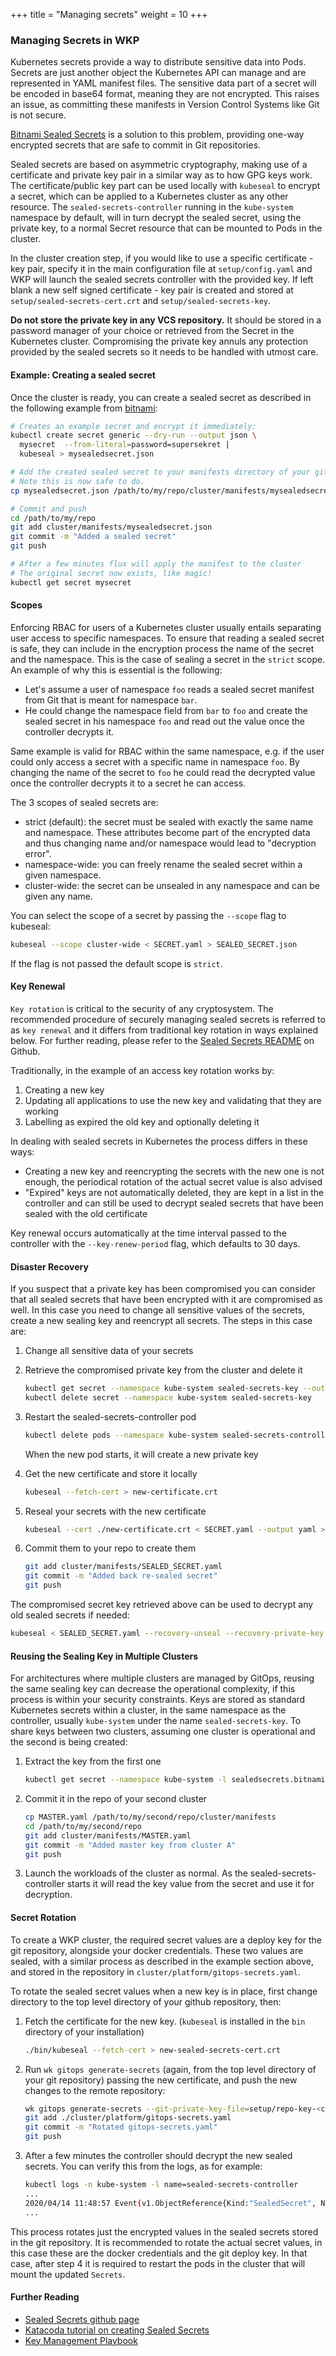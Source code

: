 +++
title = "Managing secrets"
weight = 10
+++

### Managing Secrets in WKP

Kubernetes secrets provide a way to distribute sensitive data into Pods. Secrets are just another object the Kubernetes API can manage and are represented in YAML manifest files. The sensitive data part of a secret will be encoded in base64 format, meaning they are not encrypted. This raises an issue, as committing these manifests in Version Control Systems like Git is not secure.

[Bitnami Sealed Secrets](https://github.com/bitnami-labs/sealed-secrets) is a solution to this problem, providing one-way encrypted secrets that are safe to commit in Git repositories.

Sealed secrets are based on asymmetric cryptography, making use of a certificate and private key pair in a similar way as to how GPG keys work. The certificate/public key part can be used locally with `kubeseal` to encrypt a secret, which can be applied to a Kubernetes cluster as any other resource.
The `sealed-secrets-controller` running in the `kube-system` namespace by default, will in turn decrypt the sealed secret, using the private key, to a normal Secret resource that can be mounted to Pods in the cluster.

In the cluster creation step, if you would like to use a specific certificate - key pair, specify it in the main configuration file at `setup/config.yaml` and WKP will launch the sealed secrets controller with the provided key.
If left blank a new self signed certificate - key pair is created and stored at `setup/sealed-secrets-cert.crt` and `setup/sealed-secrets-key`.

**Do not store the private key in any VCS repository.** It should be stored in a password manager of your choice or retrieved from the Secret in the Kubernetes cluster. Compromising the private key annuls any protection provided by the sealed secrets so it needs to be handled with utmost care.

#### Example: Creating a sealed secret

Once the cluster is ready, you can create a sealed secret as described in the following example from [bitnami](https://engineering.bitnami.com/articles/sealed-secrets.html):

```bash
# Creates an example secret and encrypt it immediately:
kubectl create secret generic --dry-run --output json \
  mysecret  --from-literal=password=supersekret |
  kubeseal > mysealedsecret.json

# Add the created sealed secret to your manifests directory of your git repo
# Note this is now safe to do.
cp mysealedsecret.json /path/to/my/repo/cluster/manifests/mysealedsecret.json

# Commit and push
cd /path/to/my/repo
git add cluster/manifests/mysealedsecret.json
git commit -m "Added a sealed secret"
git push

# After a few minutes flux will apply the manifest to the cluster
# The original secret now exists, like magic!
kubectl get secret mysecret
```

#### Scopes

Enforcing RBAC for users of a Kubernetes cluster usually entails separating user access to specific namespaces. To ensure that reading a sealed secret is safe, they can include in the encryption process the name of the secret and the namespace. This is the case of sealing a secret in the `strict` scope. An example of why this is essential is the following:

- Let's assume a user of namespace `foo` reads a sealed secret manifest from Git that is meant for namespace `bar`.
- He could change the namespace field from `bar` to `foo` and create the sealed secret in his namespace `foo` and read out the value once the controller decrypts it.

Same example is valid for RBAC within the same namespace, e.g. if the user could only access a secret with a specific name in namespace `foo`. By changing the name of the secret to `foo` he could read the decrypted value once the controller decrypts it to a secret he can access.

The 3 scopes of sealed secrets are:

- strict (default): the secret must be sealed with exactly the same name and namespace. These attributes become part of the encrypted data and thus changing name and/or namespace would lead to "decryption error".
- namespace-wide: you can freely rename the sealed secret within a given namespace.
- cluster-wide: the secret can be unsealed in any namespace and can be given any name.

You can select the scope of a secret by passing the `--scope` flag to kubeseal:

```bash
kubeseal --scope cluster-wide < SECRET.yaml > SEALED_SECRET.json
```

If the flag is not passed the default scope is `strict`.

#### Key Renewal

`Key rotation` is critical to the security of any cryptosystem. The recommended procedure of securely managing sealed secrets is referred to as `key renewal` and it differs from traditional key rotation in ways explained below. For further reading, please refer to the [Sealed Secrets README](https://github.com/bitnami-labs/sealed-secrets#secret-rotation) on Github.

Traditionally, in the example of an access key rotation works by:

1. Creating a new key
2. Updating all applications to use the new key and validating that they are working
3. Labelling as expired the old key and optionally deleting it

In dealing with sealed secrets in Kubernetes the process differs in these ways:

- Creating a new key and reencrypting the secrets with the new one is not enough, the periodical rotation of the actual secret value is also advised
- "Expired" keys are not automatically deleted, they are kept in a list in the controller and can still be used to decrypt sealed secrets that have been sealed with the old certificate

Key renewal occurs automatically at the time interval passed to the controller with the `--key-renew-period` flag, which defaults to 30 days.

#### Disaster Recovery

If you suspect that a private key has been compromised you can consider that all sealed secrets that have been encrypted with it are compromised as well. In this case you need to change all sensitive values of the secrets, create a new sealing key and reencrypt all secrets. The steps in this case are:

1. Change all sensitive data of your secrets

2. Retrieve the compromised private key from the cluster and delete it

   ```bash
   kubectl get secret --namespace kube-system sealed-secrets-key --output yaml > compromised-sealed-secrets-key
   kubectl delete secret --namespace kube-system sealed-secrets-key
   ```

3. Restart the sealed-secrets-controller pod

   ```bash
   kubectl delete pods --namespace kube-system sealed-secrets-controller-<hash>
   ```

   When the new pod starts, it will create a new private key

4. Get the new certificate and store it locally

   ```bash
   kubeseal --fetch-cert > new-certificate.crt
   ```

5. Reseal your secrets with the new certificate

   ```bash
   kubeseal --cert ./new-certificate.crt < SECRET.yaml --output yaml > SEALED_SECRET.yaml
   ```

6. Commit them to your repo to create them

   ```bash
   git add cluster/manifests/SEALED_SECRET.yaml
   git commit -m "Added back re-sealed secret"
   git push
   ```

The compromised secret key retrieved above can be used to decrypt any old sealed secrets if needed:

```bash
kubeseal < SEALED_SECRET.yaml --recovery-unseal --recovery-private-key compromised-sealed-secrets-key --output yaml > UNSEALED_SECRET.yaml
```

#### Reusing the Sealing Key in Multiple Clusters

For architectures where multiple clusters are managed by GitOps, reusing the same sealing key can decrease the operational complexity, if this process is within your security constraints. Keys are stored as standard Kubernetes secrets within a cluster, in the same namespace as the controller, usually `kube-system` under the name `sealed-secrets-key`.
To share keys between two clusters, assuming one cluster is operational and the second is being created:

1. Extract the key from the first one

   ```bash
   kubectl get secret --namespace kube-system -l sealedsecrets.bitnami.com/sealed-secrets-key --output yaml > MASTER.yaml
   ```

2. Commit it in the repo of your second cluster

   ```bash
   cp MASTER.yaml /path/to/my/second/repo/cluster/manifests
   cd /path/to/my/second/repo
   git add cluster/manifests/MASTER.yaml
   git commit -m "Added master key from cluster A"
   git push
   ```

3. Launch the workloads of the cluster as normal. As the sealed-secrets-controller starts it will read the key value from the secret and use it for decryption.

#### Secret Rotation

To create a WKP cluster, the required secret values are a deploy key for the git repository, alongside your docker credentials. These two values are sealed, with a similar process as described in the example section above, and stored in the repository in `cluster/platform/gitops-secrets.yaml`.

To rotate the sealed secret values when a new key is in place, first change directory to the top level directory of your github repository, then:

1. Fetch the certificate for the new key. (`kubeseal` is installed in the `bin` directory of your installation)

   ```bash
   ./bin/kubeseal --fetch-cert > new-sealed-secrets-cert.crt
   ```

2. Run `wk gitops generate-secrets` (again, from the top level directory of your git repository) passing the new certificate, and push the new changes to the remote repository:

   ```bash
   wk gitops generate-secrets --git-private-key-file=setup/repo-key-<cluster-name> --docker-io-user=<my-docker-user> --docker-io-password-file=/path/to/my/docker/password --sealed-secrets-cert=new-sealed-secrets-cert.crt
   git add ./cluster/platform/gitops-secrets.yaml
   git commit -m "Rotated gitops-secrets.yaml"
   git push
   ```

3. After a few minutes the controller should decrypt the new sealed secrets.
   You can verify this from the logs, as for example:

   ```bash
   kubectl logs -n kube-system -l name=sealed-secrets-controller
   ...
   2020/04/14 11:48:57 Event(v1.ObjectReference{Kind:"SealedSecret", Namespace:"wkp-ui", Name:"wkp-ui-git-deploy-key", UID:"2f58d047-7e3b-11ea-82fe-42010a840019", APIVersion:"bitnami.com/v1alpha1", ResourceVersion:"10170", FieldPath:""}): type: 'Normal' reason: 'Unsealed' SealedSecret unsealed successfully
   ...
   ```

This process rotates just the encrypted values in the sealed secrets stored in the git repository. It is recommended
to rotate the actual secret values, in this case these are the docker credentials and the git deploy key.
In that case, after step 4 it is required to restart the pods in the cluster that will mount the updated `Secrets`.

#### Further Reading

- [Sealed Secrets github page](https://github.com/bitnami-labs/sealed-secrets)
- [Katacoda tutorial on creating Sealed Secrets](https://www.katacoda.com/courses/kubernetes/sealed-secrets)
- [Key Management Playbook](https://playbook.stakater.com/content/workshop/sealed-secrets/management.html)
